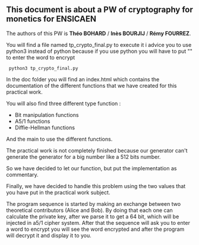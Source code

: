 ## This document is about a PW of cryptography for monetics for ENSICAEN

The authors of this PW is **Théo BOHARD** / **Inès BOURJIJ** / **Rémy FOURREZ**.

You will find a file named tp_crypto_final.py to execute it i advice you to use python3 instead of python because 
if you use python you will have to put "" to enter the word to encrypt

<code> python3 tp_crypto_final.py </code>


In the doc folder you will find an index.html which contains the documentation
of the different functions that we have created for this practical work.


You will also find three different type function :

* Bit manipulation functions
* A5/1 functions
* Diffie-Hellman functions 

And the main to use the different functions.

The practical work is not completely finished because our generator can't generate the generator for a big number like a 512 bits number. 

So we have decided to let our function, but put the implementation as commentary. 

Finally, we have decided to handle this problem using the two values that you have put in the practical work subject. 

The program sequence is started by making an exchange between two theoretical contributors (Alice and Bob). 
By doing that each one can calculate the private key, after we parse it to get a 64 bit, which will be injected in a5/1 cipher system.
After that the sequence will ask you to enter a word to encrypt you will see the word encrypted and after the program will decrypt it and display it to you.